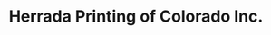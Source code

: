 ---
title: "Herrada Printing of Colorado Inc."
url: /aurora/herrada-printing-of-colorado-inc/
shop: copyshop
---